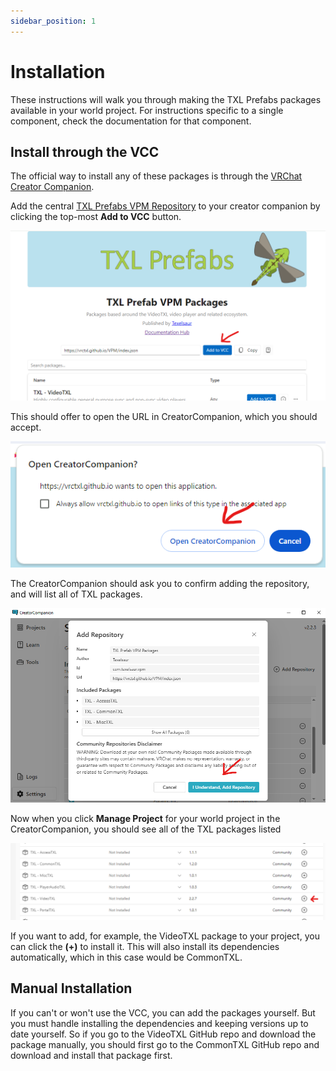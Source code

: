 ```yaml
---
sidebar_position: 1
---
```


# Installation

These instructions will walk you through making the TXL Prefabs packages available in your world project.
For instructions specific to a single component, check the documentation for that component.

## Install through the VCC

The official way to install any of these packages is through the [VRChat Creator Companion](https://vcc.docs.vrchat.com/).

Add the central [TXL Prefabs VPM Repository](https://vrctxl.github.io/VPM/) to your creator companion by clicking the
top-most **Add to VCC** button.

![VPM Repository](/img/vpm-install.png)

This should offer to open the URL in CreatorCompanion, which you should accept.

![Open CreatorCompanion](/img/vpm-install-2.png)

The CreatorCompanion should ask you to confirm adding the repository, and will list all of TXL packages.

![Add Repository](/img/vpm-install-3.png)

Now when you click **Manage Project** for your world project in the CreatorCompanion, you should see all of the TXL
packages listed

![Add Package](/img/vpm-install-4.png)

If you want to add, for example, the VideoTXL package to your project, you can click the **(+)** to install it.
This will also install its dependencies automatically, which in this case would be CommonTXL.

## Manual Installation

If you can't or won't use the VCC, you can add the packages yourself.  But you must handle installing the dependencies
and keeping versions up to date yourself.  So if you go to the VideoTXL GitHub repo and download the package manually,
you should first go to the CommonTXL GitHub repo and download and install that package first.